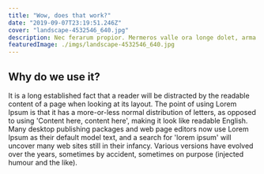 ```yaml
---
title: "Wow, does that work?"
date: "2019-09-07T23:19:51.246Z"
cover: "landscape-4532546_640.jpg"
description: Nec ferarum propior. Mermeros valle ora longe dolet, arma caro. Rura carina, fassusque oscula molirique audito est huius contenta radice sole ars ipse dixerat.
featuredImage: ./imgs/landscape-4532546_640.jpg
---
```


## Why do we use it?

It is a long established fact that a reader will be distracted by the readable content of a page when looking at its layout. The point of using Lorem Ipsum is that it has a more-or-less normal distribution of letters, as opposed to using 'Content here, content here', making it look like readable English. Many desktop publishing packages and web page editors now use Lorem Ipsum as their default model text, and a search for 'lorem ipsum' will uncover many web sites still in their infancy. Various versions have evolved over the years, sometimes by accident, sometimes on purpose (injected humour and the like).
